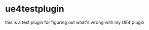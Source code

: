 ue4testplugin
=============

this is a test plugin for figuring out what's wrong with my UE4 plugin
